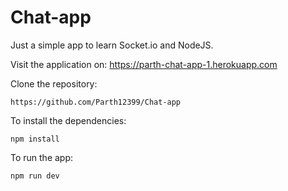 # Chat-app

Just a simple app to learn Socket.io and NodeJS.


Visit the application on: https://parth-chat-app-1.herokuapp.com


Clone the repository: 
```
https://github.com/Parth12399/Chat-app
```

To install the dependencies:
```
npm install
```

To run the app:
```
npm run dev
```
